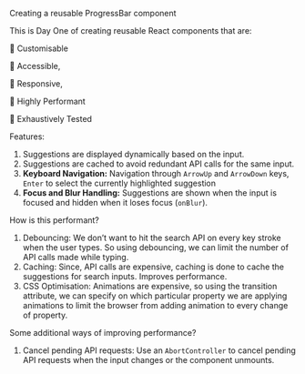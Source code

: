 Creating a reusable ProgressBar component

This is Day One of creating reusable React components that are:

🚀 Customisable

🚀 Accessible,

🚀 Responsive,

🚀 Highly Performant

🚀 Exhaustively Tested

Features:

1. Suggestions are displayed dynamically based on the input.
2. Suggestions are cached to avoid redundant API calls for the same input.
3. **Keyboard Navigation:** Navigation through `ArrowUp` and `ArrowDown` keys, `Enter` to select the currently highlighted suggestion
4. **Focus and Blur Handling:** Suggestions are shown when the input is focused and hidden when it loses focus (`onBlur`).

How is this performant?

1. Debouncing: We don’t want to hit the search API on every key stroke when the user types. So using debouncing, we can limit the number of API calls made while typing.
2. Caching: Since, API calls are expensive, caching is done to cache the suggestions for search inputs. Improves performance.
3. CSS Optimisation: Animations are expensive, so using the transition attribute, we can specify on which particular property we are applying animations to limit the browser from adding animation to every change of property.

Some additional ways of improving performance?

1. Cancel pending API requests: Use an `AbortController` to cancel pending API requests when the input changes or the component unmounts.
